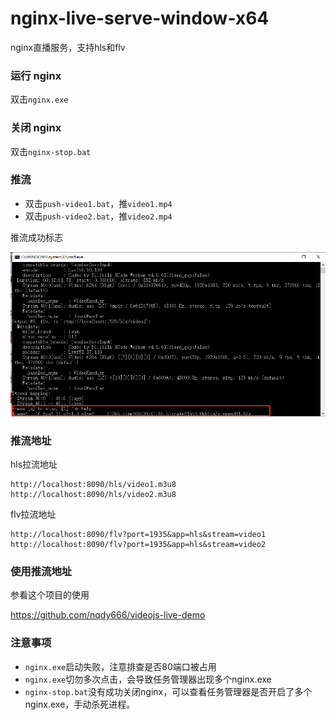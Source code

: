 # nginx-live-serve-window-x64

nginx直播服务，支持hls和flv

### 运行 nginx

双击`nginx.exe`

### 关闭 nginx

双击`nginx-stop.bat`

### 推流

- 双击`push-video1.bat`，推`video1.mp4`
- 双击`push-video2.bat`，推`video2.mp4`

推流成功标志

![push.png](push.png)

### 推流地址

hls拉流地址

```
http://localhost:8090/hls/video1.m3u8
http://localhost:8090/hls/video2.m3u8
```

flv拉流地址
```
http://localhost:8090/flv?port=1935&app=hls&stream=video1
http://localhost:8090/flv?port=1935&app=hls&stream=video2
```

### 使用推流地址

参看这个项目的使用

https://github.com/nqdy666/videojs-live-demo

### 注意事项

- `nginx.exe`启动失败，注意排查是否80端口被占用
- `nginx.exe`切勿多次点击，会导致任务管理器出现多个nginx.exe
- `nginx-stop.bat`没有成功关闭nginx，可以查看任务管理器是否开启了多个nginx.exe，手动杀死进程。
